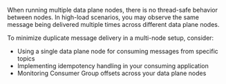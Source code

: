 When running multiple data plane nodes, there is no thread-safe behavior between nodes. In high-load scenarios, you may observe the same message being delivered multiple times across different data plane nodes.

To minimize duplicate message delivery in a multi-node setup, consider:
* Using a single data plane node for consuming messages from specific topics
* Implementing idempotency handling in your consuming application
* Monitoring Consumer Group offsets across your data plane nodes